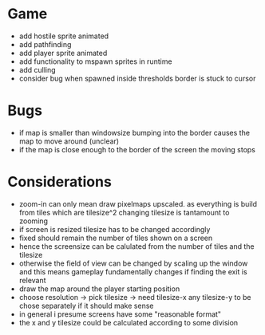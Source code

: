 # Game
- add hostile sprite animated
- add pathfinding 
- add player sprite animated
- add functionality to mspawn sprites in runtime
- add culling
- consider bug when spawned inside thresholds border is stuck to cursor

# Bugs 
- if map is smaller than windowsize bumping into the border causes the map to move around (unclear)
- if the map is close enough to the border of the screen the moving stops 



# Considerations
- zoom-in can only mean draw pixelmaps upscaled. as everything is build from tiles which are tilesize^2 changing tilesize is tantamount to zooming 
- if screen is resized tilesize has to be changed accordingly 
- fixed should remain the number of tiles shown on a screen
- hence the screensize can be calulated from the number of tiles and the tilesize
- otherwise the field of view can be changed by scaling up the window and this means gameplay fundamentally changes if finding the exit is relevant  
- draw the map around the player starting position
- choose resolution -> pick tilesize -> need tilesize-x any tilesize-y to be chose separately if it should make sense 
- in general i presume screens have some "reasonable format" 
- the x and y tilesize could be calculated according to some division 
